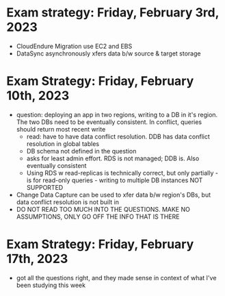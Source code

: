 # Exam strategy: Friday, February 3rd, 2023
- CloudEndure Migration use EC2 and EBS
- DataSync asynchronously xfers data b/w source & target storage 

# Exam Strategy: Friday, February 10th, 2023 
- question: deploying an app in two regions, writing to a DB in it's region. The two DBs need to be eventually consistent. In conflict, queries should return most recent write 
    - read: have to have data conflict resolution. DDB has data conflict resolution in global tables 
    - DB schema not defined in the question
    - asks for least admin effort. RDS is not managed; DDB is. Also eventually consistent 
    - Using RDS w read-replicas is technically correct, but only partially - is for read-only queries - writing to multiple DB instances NOT SUPPORTED
- Change Data Capture can be used to xfer data b/w region's DBs, but data conflict resolution is not built in
- DO NOT READ TOO MUCH INTO THE QUESTIONS. MAKE NO ASSUMPTIONS, ONLY GO OFF THE INFO THAT IS THERE

# Exam Strategy: Friday, February 17th, 2023 
- got all the questions right, and they made sense in context of what I've been studying this week 